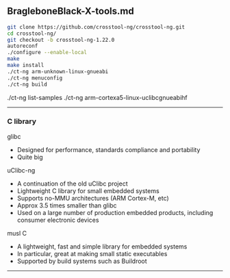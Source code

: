 ## BragleboneBlack-X-tools.md
```sh
git clone https://github.com/crosstool-ng/crosstool-ng.git
cd crosstool-ng/
git checkout -b crosstool-ng-1.22.0
autoreconf
./configure --enable-local
make
make install
./ct-ng arm-unknown-linux-gnueabi
./ct-ng menuconfig
./ct-ng build

```
./ct-ng list-samples
./ct-ng arm-cortexa5-linux-uclibcgnueabihf
   
---

### C library
glibc   
   - Designed for performance, standards compliance and portability
   - Quite big
   
uClibc-ng
   - A continuation of the old uClibc project
   - Lightweight C library for small embedded systems
   - Supports no-MMU architectures (ARM Cortex-M, etc)
   - Approx 3.5 times smaller than glibc
   - Used on a large number of production embedded products, including consumer electronic devices
   
musl C
   - A lightweight, fast and simple library for embedded systems
   - In particular, great at making small static executables
   - Supported by build systems such as Buildroot

---


   
